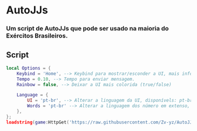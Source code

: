 # AutoJJs
### Um script de AutoJJs que pode ser usado na maioria do Exércitos Brasileiros.
> 
## Script
```lua
local Options = {
    Keybind = 'Home', --> Keybind para mostrar/esconder a UI, mais informações sobre KeyCode: https://create.roblox.com/docs/reference/engine/enums/KeyCode
    Tempo = 0.10, --> Tempo para enviar mensagem.
    Rainbow = false, --> Deixar a UI mais colorida (true/false)

    Language = {
        UI = 'pt-br', --> Alterar a linguagem da UI, disponívels: pt-br, en-us
        Words = 'pt-br' --> Alterar a linguagem dos número em extenso, disponívels: pt-br, en-us, es-es
    },
};
loadstring(game:HttpGet('https://raw.githubusercontent.com/Zv-yz/AutoJJs/main/Main.lua'))(Options);
```
